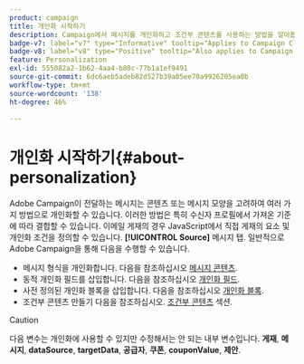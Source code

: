 ```yaml
---
product: campaign
title: 개인화 시작하기
description: Campaign에서 메시지를 개인화하고 조건부 콘텐츠를 사용하는 방법을 알아봅니다
badge-v7: label="v7" type="Informative" tooltip="Applies to Campaign Classic v7"
badge-v8: label="v8" type="Positive" tooltip="Also applies to Campaign v8"
feature: Personalization
exl-id: 555082a2-1b62-4aa4-b80c-77b1a1ef9491
source-git-commit: 6dc6aeb5adeb82d527b39a05ee70a9926205ea0b
workflow-type: tm+mt
source-wordcount: '138'
ht-degree: 46%

---
```


# 개인화 시작하기{#about-personalization}



Adobe Campaign이 전달하는 메시지는 콘텐츠 또는 메시지 모양을 고려하여 여러 가지 방법으로 개인화할 수 있습니다. 이러한 방법은 특히 수신자 프로필에서 가져온 기준에 따라 결합할 수 있습니다. 이메일 게재의 경우 JavaScript에서 직접 게재의 요소 및 개인화 조건을 정의할 수 있습니다. **[!UICONTROL Source]** 메시지 탭. 일반적으로 Adobe Campaign을 통해 다음을 수행할 수 있습니다.

* 메시지 형식을 개인화합니다. 다음을 참조하십시오 [메시지 콘텐츠](defining-the-email-content.md#message-content).
* 동적 개인화 필드를 삽입합니다. 다음을 참조하십시오 [개인화 필드](personalization-fields.md).
* 사전 정의된 개인화 블록을 삽입합니다. 다음을 참조하십시오 [개인화 블록](personalization-blocks.md).
* 조건부 콘텐츠 만들기 다음을 참조하십시오. [조건부 콘텐츠](conditional-content.md) 섹션.

>[!CAUTION]
>
>다음 변수는 개인화에 사용할 수 있지만 수정해서는 안 되는 내부 변수입니다. **게재**, **메시지**, **dataSource**, **targetData**, **공급자**, **쿠폰**, **couponValue**, **제안**.
